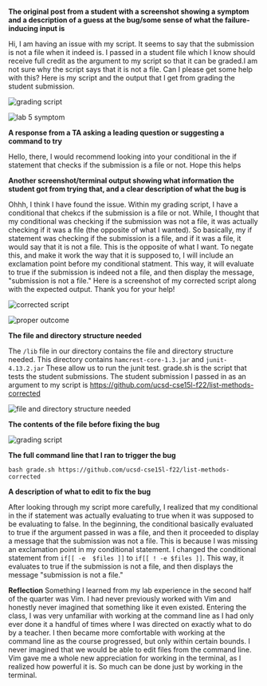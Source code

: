 **The original post from a student with a screenshot showing a symptom and a description of a guess at the bug/some sense of what the failure-inducing input is**

Hi, I am having an issue with my script. It seems to say that the submission is not a file when it indeed is. I passed in a student file which I know should receive full credit as the argument to my script so that it can be graded.I am not sure why the script says that it is not a file. Can I please get some help with this? Here is my script and the output that I get from grading the student submission.

![grading script](https://github.com/EmilyGorial1/cse15l-lab-reports/assets/146862114/b76101f7-7988-4fbc-801c-6c74c9a4e622)

![lab 5 symptom](https://github.com/EmilyGorial1/cse15l-lab-reports/assets/146862114/bc7f538a-7875-486d-a3bf-b469b05e6d9d)


**A response from a TA asking a leading question or suggesting a command to try**

Hello, there, I would recommend looking into your conditional in the if statement that checks if the submission is a file or not. Hope this helps

**Another screenshot/terminal output showing what information the student got from trying that, and a clear description of what the bug is**

Ohhh, I think I have found the issue. Within my grading script, I have a conditional that chekcs if the submission is a file or not. While, I thought that my conditional was checking if the submission was not a file, it was actually checking if it was a file (the opposite of what I wanted). So basically, my if statement was checking if the submission is a file, and if it was a file, it would say that it is not a file. This is the opposite of what I want. To negate this, and make it work the way that it is supposed to, I will include an exclamation point before my conditional statment. This way, it will evaluate to true if the submission is indeed not a file, and then display the message, "submission is not a file." Here is a screenshot of my corrected script along with the expected output. Thank you for your help!

![corrected script](https://github.com/EmilyGorial1/cse15l-lab-reports/assets/146862114/c6462290-b482-471f-863d-707d62ce3075)

![proper outcome](https://github.com/EmilyGorial1/cse15l-lab-reports/assets/146862114/31fc8002-a8df-4936-95b9-238e0c2a6151)

**The file and directory structure needed**

The ``` /lib ``` file in our directory contains the file and directory structure needed. This directory contains ``` hamcrest-core-1.3.jar ``` and ``` junit-4.13.2.jar ``` 
These allow us to run the junit test. grade.sh is the script that tests the student submissions. The student submission I passed in as an argument to my script is 
https://github.com/ucsd-cse15l-f22/list-methods-corrected

![file and directory structure needed](https://github.com/EmilyGorial1/cse15l-lab-reports/assets/146862114/1560251c-f98c-42a2-b6e7-67305ef79ff7)

**The contents of the file before fixing the bug**

![grading script](https://github.com/EmilyGorial1/cse15l-lab-reports/assets/146862114/2febf36f-ce38-4eaf-8b34-1be39135ea9f)

**The full command line that I ran to trigger the bug**

``` bash grade.sh https://github.com/ucsd-cse15l-f22/list-methods-corrected ```

**A description of what to edit to fix the bug**

After looking through my script more carefully, I realized that my conditional in the if statement was actually evaluating to true when it was supposed to be evaluating to false. In the beginning, the conditional basically evaluated to true if the argument passed in was a file, and then it proceeded to display a message that the submission was not a file. This is because I was missing an exclamation point in my conditional statement. I changed the conditional statement from ``` if[[ -e  $files ]] ``` to ``` if[[ ! -e $files ]] ```. This way, it evaluates to true if the submission is not a file, and then displays the message "submission is not a file."

**Reflection**
Something I learned from my lab experience in the second half of the quarter was Vim. I had never previously worked with Vim and honestly never imagined that something like it even existed. Entering the class, I was very unfamiliar with working at the command line as I had only ever done it a handful of times where I was directed on exactly what to do by a teacher. I then became more comfortable with working at the command line as the course progressed, but only within certain bounds. I never imagined that we would be able to edit files from the command line. Vim gave me a whole new appreciation for working in the terminal, as I realized how powerful it is. So much can be done just by working in the terminal. 

